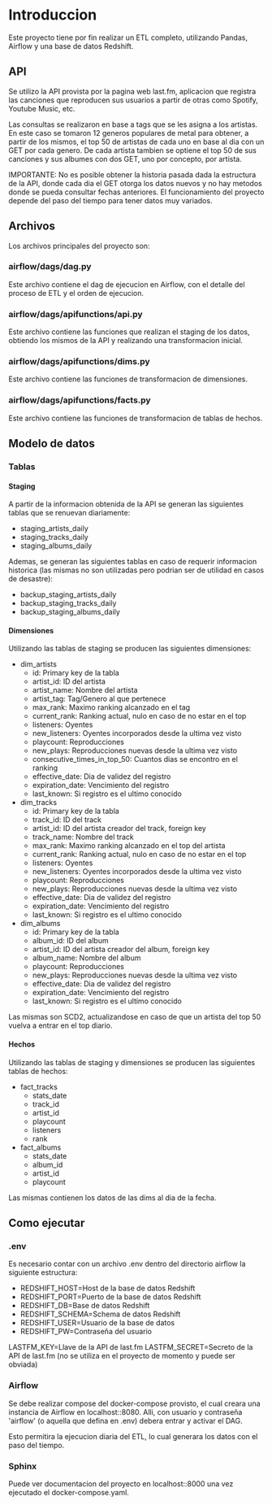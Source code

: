 # Introduccion
Este proyecto tiene por fin realizar un ETL completo, utilizando Pandas, Airflow y una base de datos Redshift.

## API
Se utilizo la API provista por la pagina web last.fm, aplicacion que registra las canciones que reproducen sus usuarios a partir de otras como Spotify, Youtube Music, etc.

Las consultas se realizaron en base a tags que se les asigna a los artistas. En este caso se tomaron 12 generos populares de metal para obtener, a partir de los mismos, el top 50 de artistas de cada uno en base al dia con un GET por cada genero. De cada artista tambien se optiene el top 50 de sus canciones y sus albumes con dos GET, uno por concepto, por artista.

IMPORTANTE: No es posible obtener la historia pasada dada la estructura de la API, donde cada dia el GET otorga los datos nuevos y no hay metodos donde se pueda consultar fechas anteriores. El funcionamiento del proyecto depende del paso del tiempo para tener datos muy variados.

## Archivos
Los archivos principales del proyecto son:

### airflow/dags/dag.py
Este archivo contiene el dag de ejecucion en Airflow, con el detalle del proceso de ETL y el orden de ejecucion.

### airflow/dags/apifunctions/api.py
Este archivo contiene las funciones que realizan el staging de los datos, obtiendo los mismos de la API y realizando una transformacion inicial.

### airflow/dags/apifunctions/dims.py
Este archivo contiene las funciones de transformacion de dimensiones.

### airflow/dags/apifunctions/facts.py
Este archivo contiene las funciones de transformacion de tablas de hechos.

## Modelo de datos
### Tablas
#### Staging
A partir de la informacion obtenida de la API se generan las siguientes tablas que se renuevan diariamente:
- staging_artists_daily
- staging_tracks_daily
- staging_albums_daily

Ademas, se generan las siguientes tablas en caso de requerir informacion historica (las mismas no son utilizadas pero podrian ser de utilidad en casos de desastre):
- backup_staging_artists_daily
- backup_staging_tracks_daily
- backup_staging_albums_daily

#### Dimensiones
Utilizando las tablas de staging se producen las siguientes dimensiones:
- dim_artists
  - id: Primary key de la tabla
  - artist_id: ID del artista
  - artist_name: Nombre del artista
  - artist_tag: Tag/Genero al que pertenece
  - max_rank: Maximo ranking alcanzado en el tag
  - current_rank: Ranking actual, nulo en caso de no estar en el top
  - listeners: Oyentes
  - new_listeners: Oyentes incorporados desde la ultima vez visto
  - playcount: Reproducciones
  - new_plays: Reproducciones nuevas desde la ultima vez visto
  - consecutive_times_in_top_50: Cuantos dias se encontro en el ranking
  - effective_date: Dia de validez del registro
  - expiration_date: Vencimiento del registro
  - last_known: Si registro es el ultimo conocido
- dim_tracks
  - id: Primary key de la tabla
  - track_id: ID del track
  - artist_id: ID del artista creador del track, foreign key
  - track_name: Nombre del track
  - max_rank: Maximo ranking alcanzado en el top del artista
  - current_rank: Ranking actual, nulo en caso de no estar en el top
  - listeners: Oyentes
  - new_listeners: Oyentes incorporados desde la ultima vez visto
  - playcount: Reproducciones
  - new_plays: Reproducciones nuevas desde la ultima vez visto
  - effective_date: Dia de validez del registro
  - expiration_date: Vencimiento del registro
  - last_known: Si registro es el ultimo conocido
- dim_albums
  - id: Primary key de la tabla
  - album_id: ID del album
  - artist_id: ID del artista creador del album, foreign key
  - album_name: Nombre del album
  - playcount: Reproducciones
  - new_plays: Reproducciones nuevas desde la ultima vez visto
  - effective_date: Dia de validez del registro
  - expiration_date: Vencimiento del registro
  - last_known: Si registro es el ultimo conocido

Las mismas son SCD2, actualizandose en caso de que un artista del top 50 vuelva a entrar en el top diario.

#### Hechos
Utilizando las tablas de staging y dimensiones se producen las siguientes tablas de hechos:
- fact_tracks
  - stats_date
  - track_id
  - artist_id
  - playcount
  - listeners
  - rank
- fact_albums
  - stats_date
  - album_id
  - artist_id
  - playcount

Las mismas contienen los datos de las dims al dia de la fecha.

## Como ejecutar
### .env
Es necesario contar con un archivo .env dentro del directorio airflow la siguiente estructura:

- REDSHIFT_HOST=Host de la base de datos Redshift
- REDSHIFT_PORT=Puerto de la base de datos Redshift
- REDSHIFT_DB=Base de datos Redshift
- REDSHIFT_SCHEMA=Schema de datos Redshift
- REDSHIFT_USER=Usuario de la base de datos
- REDSHIFT_PW=Contraseña del usuario

LASTFM_KEY=Llave de la API de last.fm
LASTFM_SECRET=Secreto de la API de last.fm (no se utiliza en el proyecto de momento y puede ser obviada)

### Airflow
Se debe realizar compose del docker-compose provisto, el cual creara una instancia de Airflow en localhost::8080. Alli, con usuario y contraseña 'airflow' (o aquella que defina en .env) debera entrar y activar el DAG.

Esto permitira la ejecucion diaria del ETL, lo cual generara los datos con el paso del tiempo.

### Sphinx
Puede ver documentacion del proyecto en localhost::8000 una vez ejecutado el docker-compose.yaml.
